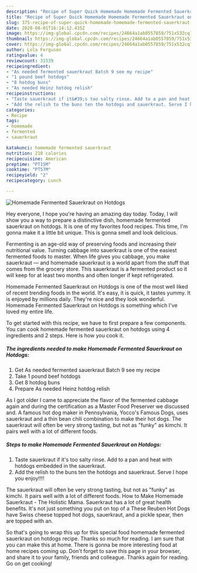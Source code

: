 ```yaml
---
description: "Recipe of Super Quick Homemade Homemade Fermented Sauerkraut on Hotdogs"
title: "Recipe of Super Quick Homemade Homemade Fermented Sauerkraut on Hotdogs"
slug: 375-recipe-of-super-quick-homemade-homemade-fermented-sauerkraut-on-hotdogs
date: 2020-08-01T16:14:12.435Z
image: https://img-global.cpcdn.com/recipes/24664a1ab0557859/751x532cq70/homemade-fermented-sauerkraut-on-hotdogs-recipe-main-photo.jpg
thumbnail: https://img-global.cpcdn.com/recipes/24664a1ab0557859/751x532cq70/homemade-fermented-sauerkraut-on-hotdogs-recipe-main-photo.jpg
cover: https://img-global.cpcdn.com/recipes/24664a1ab0557859/751x532cq70/homemade-fermented-sauerkraut-on-hotdogs-recipe-main-photo.jpg
author: Lola Ferguson
ratingvalue: 4
reviewcount: 31539
recipeingredient:
- "As needed fermented sauerkraut Batch 9 see my recipe"
- "1 pound beef hotdogs"
- "8 hotdog buns"
- "As needed Heinz hotdog relish"
recipeinstructions:
- "Taste sauerkraut if it&#39;s too salty rinse. Add to a pan and heat with hotdogs embedded in the sauerkraut."
- "Add the relish to the buns ten the hotdogs and sauerkraut. Serve I hope you enjoy!!!!"
categories:
- Recipe
tags:
- homemade
- fermented
- sauerkraut

katakunci: homemade fermented sauerkraut 
nutrition: 210 calories
recipecuisine: American
preptime: "PT15M"
cooktime: "PT57M"
recipeyield: "2"
recipecategory: Lunch

---
```



![Homemade Fermented Sauerkraut on Hotdogs](https://img-global.cpcdn.com/recipes/24664a1ab0557859/751x532cq70/homemade-fermented-sauerkraut-on-hotdogs-recipe-main-photo.jpg)

Hey everyone, I hope you're having an amazing day today. Today, I will show you a way to prepare a distinctive dish, homemade fermented sauerkraut on hotdogs. It is one of my favorites food recipes. This time, I'm gonna make it a little bit unique. This is gonna smell and look delicious.

Fermenting is an age-old way of preserving foods and increasing their nutritional value. Turning cabbage into sauerkraut is one of the easiest fermented foods to master. When life gives you cabbage, you make sauerkraut — and homemade sauerkraut is a world apart from the stuff that comes from the grocery store. This sauerkraut is a fermented product so it will keep for at least two months and often longer if kept refrigerated.

Homemade Fermented Sauerkraut on Hotdogs is one of the most well liked of recent trending foods in the world. It's easy, it is quick, it tastes yummy. It is enjoyed by millions daily. They're nice and they look wonderful. Homemade Fermented Sauerkraut on Hotdogs is something which I've loved my entire life.


To get started with this recipe, we have to first prepare a few components. You can cook homemade fermented sauerkraut on hotdogs using 4 ingredients and 2 steps. Here is how you cook it.

<!--inarticleads1-->

##### The ingredients needed to make Homemade Fermented Sauerkraut on Hotdogs:

1. Get As needed fermented sauerkraut Batch 9 see my recipe
1. Take 1 pound beef hotdogs
1. Get 8 hotdog buns
1. Prepare As needed Heinz hotdog relish


As I got older I came to appreciate the flavor of the fermented cabbage again and during the certification as a Master Food Preserver we discussed and. A famous hot dog maker in Pennsylvania, Yocco&#39;s Famous Dogs, uses sauerkraut and a thin bean chili combination to make their hot dogs. The sauerkraut will often be very strong tasting, but not as &#34;funky&#34; as kimchi. It pairs well with a lot of different foods. 

<!--inarticleads2-->

##### Steps to make Homemade Fermented Sauerkraut on Hotdogs:

1. Taste sauerkraut if it&#39;s too salty rinse. Add to a pan and heat with hotdogs embedded in the sauerkraut.
1. Add the relish to the buns ten the hotdogs and sauerkraut. Serve I hope you enjoy!!!!


The sauerkraut will often be very strong tasting, but not as &#34;funky&#34; as kimchi. It pairs well with a lot of different foods. How to Make Homemade Sauerkraut - The Holistic Mama. Sauerkraut has a lot of great health benefits. It&#39;s not just something you put on top of a These Reuben Hot Dogs have Swiss cheese topped hot dogs, sauerkraut, and a pickle spear, then are topped with an. 

So that's going to wrap this up for this special food homemade fermented sauerkraut on hotdogs recipe. Thanks so much for reading. I am sure that you can make this at home. There is gonna be more interesting food at home recipes coming up. Don't forget to save this page in your browser, and share it to your family, friends and colleague. Thanks again for reading. Go on get cooking!
